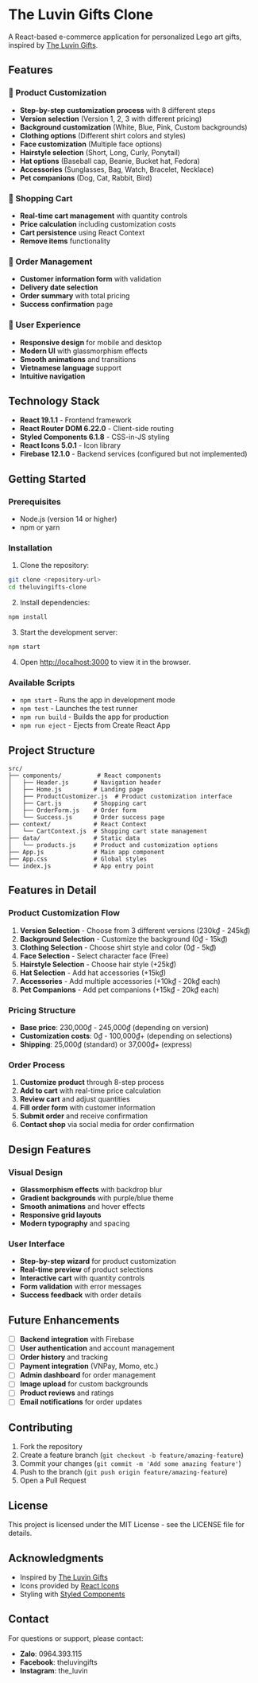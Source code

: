 # The Luvin Gifts Clone

A React-based e-commerce application for personalized Lego art gifts, inspired by [The Luvin Gifts](https://theluvingifts.vercel.app/).

## Features

### 🎨 Product Customization
- **Step-by-step customization process** with 8 different steps
- **Version selection** (Version 1, 2, 3 with different pricing)
- **Background customization** (White, Blue, Pink, Custom backgrounds)
- **Clothing options** (Different shirt colors and styles)
- **Face customization** (Multiple face options)
- **Hairstyle selection** (Short, Long, Curly, Ponytail)
- **Hat options** (Baseball cap, Beanie, Bucket hat, Fedora)
- **Accessories** (Sunglasses, Bag, Watch, Bracelet, Necklace)
- **Pet companions** (Dog, Cat, Rabbit, Bird)

### 🛒 Shopping Cart
- **Real-time cart management** with quantity controls
- **Price calculation** including customization costs
- **Cart persistence** using React Context
- **Remove items** functionality

### 📝 Order Management
- **Customer information form** with validation
- **Delivery date selection**
- **Order summary** with total pricing
- **Success confirmation** page

### 🎯 User Experience
- **Responsive design** for mobile and desktop
- **Modern UI** with glassmorphism effects
- **Smooth animations** and transitions
- **Vietnamese language** support
- **Intuitive navigation**

## Technology Stack

- **React 19.1.1** - Frontend framework
- **React Router DOM 6.22.0** - Client-side routing
- **Styled Components 6.1.8** - CSS-in-JS styling
- **React Icons 5.0.1** - Icon library
- **Firebase 12.1.0** - Backend services (configured but not implemented)

## Getting Started

### Prerequisites
- Node.js (version 14 or higher)
- npm or yarn

### Installation

1. Clone the repository:
```bash
git clone <repository-url>
cd theluvingifts-clone
```

2. Install dependencies:
```bash
npm install
```

3. Start the development server:
```bash
npm start
```

4. Open [http://localhost:3000](http://localhost:3000) to view it in the browser.

### Available Scripts

- `npm start` - Runs the app in development mode
- `npm test` - Launches the test runner
- `npm run build` - Builds the app for production
- `npm run eject` - Ejects from Create React App

## Project Structure

```
src/
├── components/          # React components
│   ├── Header.js       # Navigation header
│   ├── Home.js         # Landing page
│   ├── ProductCustomizer.js  # Product customization interface
│   ├── Cart.js         # Shopping cart
│   ├── OrderForm.js    # Order form
│   └── Success.js      # Order success page
├── context/            # React Context
│   └── CartContext.js  # Shopping cart state management
├── data/               # Static data
│   └── products.js     # Product and customization options
├── App.js              # Main app component
├── App.css             # Global styles
└── index.js            # App entry point
```

## Features in Detail

### Product Customization Flow
1. **Version Selection** - Choose from 3 different versions (230k₫ - 245k₫)
2. **Background Selection** - Customize the background (0₫ - 15k₫)
3. **Clothing Selection** - Choose shirt style and color (0₫ - 5k₫)
4. **Face Selection** - Select character face (Free)
5. **Hairstyle Selection** - Choose hair style (+25k₫)
6. **Hat Selection** - Add hat accessories (+15k₫)
7. **Accessories** - Add multiple accessories (+10k₫ - 20k₫ each)
8. **Pet Companions** - Add pet companions (+15k₫ - 20k₫ each)

### Pricing Structure
- **Base price**: 230,000₫ - 245,000₫ (depending on version)
- **Customization costs**: 0₫ - 100,000₫+ (depending on selections)
- **Shipping**: 25,000₫ (standard) or 37,000₫+ (express)

### Order Process
1. **Customize product** through 8-step process
2. **Add to cart** with real-time price calculation
3. **Review cart** and adjust quantities
4. **Fill order form** with customer information
5. **Submit order** and receive confirmation
6. **Contact shop** via social media for order confirmation

## Design Features

### Visual Design
- **Glassmorphism effects** with backdrop blur
- **Gradient backgrounds** with purple/blue theme
- **Smooth animations** and hover effects
- **Responsive grid layouts**
- **Modern typography** and spacing

### User Interface
- **Step-by-step wizard** for product customization
- **Real-time preview** of product selections
- **Interactive cart** with quantity controls
- **Form validation** with error messages
- **Success feedback** with order details

## Future Enhancements

- [ ] **Backend integration** with Firebase
- [ ] **User authentication** and account management
- [ ] **Order history** and tracking
- [ ] **Payment integration** (VNPay, Momo, etc.)
- [ ] **Admin dashboard** for order management
- [ ] **Image upload** for custom backgrounds
- [ ] **Product reviews** and ratings
- [ ] **Email notifications** for order updates

## Contributing

1. Fork the repository
2. Create a feature branch (`git checkout -b feature/amazing-feature`)
3. Commit your changes (`git commit -m 'Add some amazing feature'`)
4. Push to the branch (`git push origin feature/amazing-feature`)
5. Open a Pull Request

## License

This project is licensed under the MIT License - see the LICENSE file for details.

## Acknowledgments

- Inspired by [The Luvin Gifts](https://theluvingifts.vercel.app/)
- Icons provided by [React Icons](https://react-icons.github.io/react-icons/)
- Styling with [Styled Components](https://styled-components.com/)

## Contact

For questions or support, please contact:
- **Zalo**: 0964.393.115
- **Facebook**: theluvingifts
- **Instagram**: the_luvin